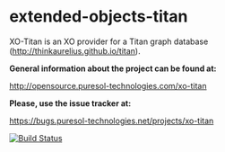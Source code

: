 extended-objects-titan
======================


XO-Titan is an XO provider for a Titan graph database (http://thinkaurelius.github.io/titan).

__General information about the project can be found at:__

http://opensource.puresol-technologies.com/xo-titan
    
__Please, use the issue tracker at:__

https://bugs.puresol-technologies.net/projects/xo-titan

[![Build Status](http://ci.puresol-technologies.net/job/xo-titan/badge/icon)](http://ci.puresol-technologies.net/job/xo-titan/)
